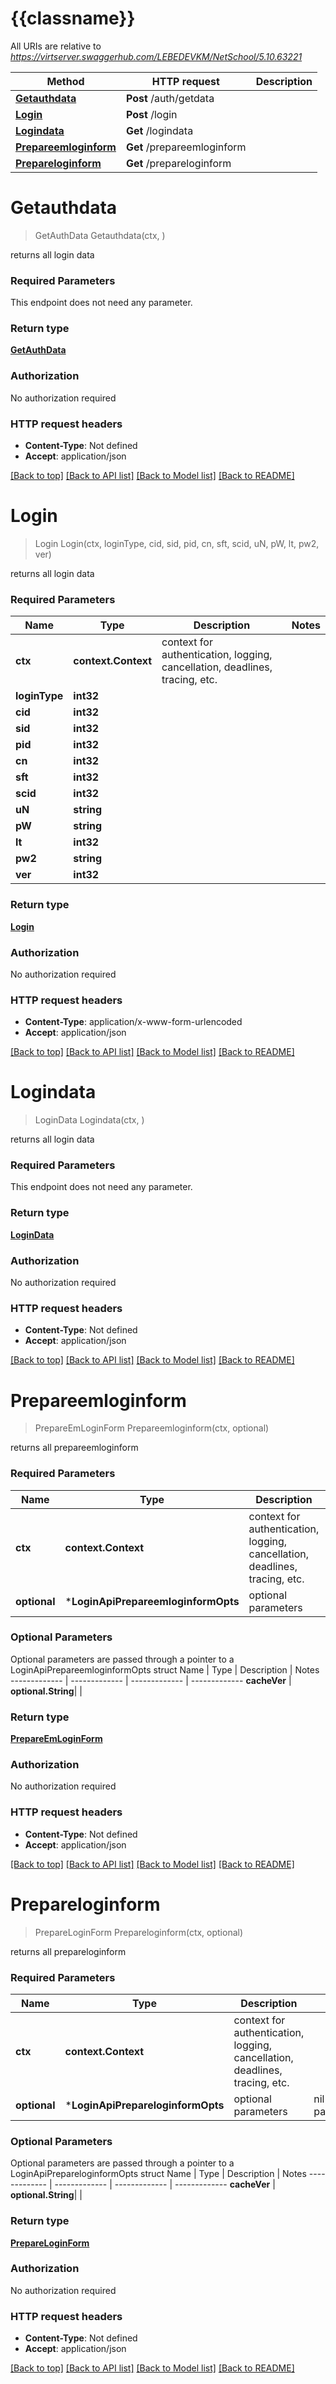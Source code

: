 # {{classname}}

All URIs are relative to *https://virtserver.swaggerhub.com/LEBEDEVKM/NetSchool/5.10.63221*

Method | HTTP request | Description
------------- | ------------- | -------------
[**Getauthdata**](LoginApi.md#Getauthdata) | **Post** /auth/getdata | 
[**Login**](LoginApi.md#Login) | **Post** /login | 
[**Logindata**](LoginApi.md#Logindata) | **Get** /logindata | 
[**Prepareemloginform**](LoginApi.md#Prepareemloginform) | **Get** /prepareemloginform | 
[**Prepareloginform**](LoginApi.md#Prepareloginform) | **Get** /prepareloginform | 

# **Getauthdata**
> GetAuthData Getauthdata(ctx, )


returns all login data

### Required Parameters
This endpoint does not need any parameter.

### Return type

[**GetAuthData**](GetAuthData.md)

### Authorization

No authorization required

### HTTP request headers

 - **Content-Type**: Not defined
 - **Accept**: application/json

[[Back to top]](#) [[Back to API list]](../README.md#documentation-for-api-endpoints) [[Back to Model list]](../README.md#documentation-for-models) [[Back to README]](../README.md)

# **Login**
> Login Login(ctx, loginType, cid, sid, pid, cn, sft, scid, uN, pW, lt, pw2, ver)


returns all login data

### Required Parameters

Name | Type | Description  | Notes
------------- | ------------- | ------------- | -------------
 **ctx** | **context.Context** | context for authentication, logging, cancellation, deadlines, tracing, etc.
  **loginType** | **int32**|  | 
  **cid** | **int32**|  | 
  **sid** | **int32**|  | 
  **pid** | **int32**|  | 
  **cn** | **int32**|  | 
  **sft** | **int32**|  | 
  **scid** | **int32**|  | 
  **uN** | **string**|  | 
  **pW** | **string**|  | 
  **lt** | **int32**|  | 
  **pw2** | **string**|  | 
  **ver** | **int32**|  | 

### Return type

[**Login**](Login.md)

### Authorization

No authorization required

### HTTP request headers

 - **Content-Type**: application/x-www-form-urlencoded
 - **Accept**: application/json

[[Back to top]](#) [[Back to API list]](../README.md#documentation-for-api-endpoints) [[Back to Model list]](../README.md#documentation-for-models) [[Back to README]](../README.md)

# **Logindata**
> LoginData Logindata(ctx, )


returns all login data

### Required Parameters
This endpoint does not need any parameter.

### Return type

[**LoginData**](LoginData.md)

### Authorization

No authorization required

### HTTP request headers

 - **Content-Type**: Not defined
 - **Accept**: application/json

[[Back to top]](#) [[Back to API list]](../README.md#documentation-for-api-endpoints) [[Back to Model list]](../README.md#documentation-for-models) [[Back to README]](../README.md)

# **Prepareemloginform**
> PrepareEmLoginForm Prepareemloginform(ctx, optional)


returns all prepareemloginform

### Required Parameters

Name | Type | Description  | Notes
------------- | ------------- | ------------- | -------------
 **ctx** | **context.Context** | context for authentication, logging, cancellation, deadlines, tracing, etc.
 **optional** | ***LoginApiPrepareemloginformOpts** | optional parameters | nil if no parameters

### Optional Parameters
Optional parameters are passed through a pointer to a LoginApiPrepareemloginformOpts struct
Name | Type | Description  | Notes
------------- | ------------- | ------------- | -------------
 **cacheVer** | **optional.String**|  | 

### Return type

[**PrepareEmLoginForm**](PrepareEmLoginForm.md)

### Authorization

No authorization required

### HTTP request headers

 - **Content-Type**: Not defined
 - **Accept**: application/json

[[Back to top]](#) [[Back to API list]](../README.md#documentation-for-api-endpoints) [[Back to Model list]](../README.md#documentation-for-models) [[Back to README]](../README.md)

# **Prepareloginform**
> PrepareLoginForm Prepareloginform(ctx, optional)


returns all prepareloginform

### Required Parameters

Name | Type | Description  | Notes
------------- | ------------- | ------------- | -------------
 **ctx** | **context.Context** | context for authentication, logging, cancellation, deadlines, tracing, etc.
 **optional** | ***LoginApiPrepareloginformOpts** | optional parameters | nil if no parameters

### Optional Parameters
Optional parameters are passed through a pointer to a LoginApiPrepareloginformOpts struct
Name | Type | Description  | Notes
------------- | ------------- | ------------- | -------------
 **cacheVer** | **optional.String**|  | 

### Return type

[**PrepareLoginForm**](PrepareLoginForm.md)

### Authorization

No authorization required

### HTTP request headers

 - **Content-Type**: Not defined
 - **Accept**: application/json

[[Back to top]](#) [[Back to API list]](../README.md#documentation-for-api-endpoints) [[Back to Model list]](../README.md#documentation-for-models) [[Back to README]](../README.md)

